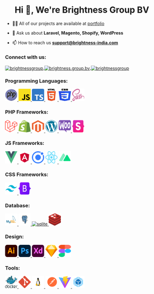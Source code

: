 <h1 align="center">Hi 👋, We're Brightness Group BV</h1>

- 👨‍💻 All of our projects are available at [portfolio](https://brightness-group.com/en/portfolio)

- 💬 Ask us about **Laravel, Magento, Shopify, WordPress**

- 📫 How to reach us **support@brightness-india.com**

<h3 align="left">Connect with us:</h3>
<p align="left">
	<a href="https://linkedin.com/in/brightnessgroup" target="blank">
		<img align="center" src="https://raw.githubusercontent.com/rahuldkjain/github-profile-readme-generator/master/src/images/icons/Social/linked-in-alt.svg" alt="brightnessgroup" height="30" width="40" />
	</a>
	<a href="https://fb.com/brightness.group.bv" target="blank">
		<img align="center" src="https://raw.githubusercontent.com/rahuldkjain/github-profile-readme-generator/master/src/images/icons/Social/facebook.svg" alt="brightness.group.bv" height="30" width="40" />
	</a>
	<a href="https://dribbble.com/brightnessgroup" target="blank">
		<img align="center" src="https://raw.githubusercontent.com/rahuldkjain/github-profile-readme-generator/master/src/images/icons/Social/dribbble.svg" alt="brightnessgroup" height="30" width="40" />
	</a>
</p>

<h3 align="left">Programming Languages:</h3>
<p align="left">
	<a href="https://www.php.net" target="_blank" rel="noreferrer">
		<img src="https://raw.githubusercontent.com/brightness-group/.github/main/icons/php.svg" alt="php" width="40" height="40"/>
	</a>
	<a href="https://developer.mozilla.org/en-US/docs/Web/JavaScript" target="_blank" rel="noreferrer">
		<img src="https://raw.githubusercontent.com/brightness-group/.github/main/icons/javascript.svg" alt="javascript" width="40" height="40"/>
	</a>
	<a href="https://www.typescriptlang.org/" target="_blank" rel="noreferrer">
		<img src="https://raw.githubusercontent.com/brightness-group/.github/main/icons/typescript.svg" alt="typescript" width="40" height="40"/>
	</a>
	<a href="https://www.w3.org/html/" target="_blank" rel="noreferrer">
		<img src="https://raw.githubusercontent.com/brightness-group/.github/main/icons/html.svg" alt="html5" width="40" height="40"/>
	</a>
	<a href="https://www.w3schools.com/css/" target="_blank" rel="noreferrer">
		<img src="https://raw.githubusercontent.com/brightness-group/.github/main/icons/css.svg" alt="css3" width="40" height="40"/>
	</a>
	<a href="https://sass-lang.com" target="_blank" rel="noreferrer">
		<img src="https://raw.githubusercontent.com/brightness-group/.github/main/icons/sass.svg" alt="sass" width="40" height="40"/>
	</a>
</p>

<h3 align="left">PHP Frameworks:</h3>
<p>
	<a href="https://laravel.com/" target="_blank" rel="noreferrer">
		<img src="https://raw.githubusercontent.com/brightness-group/.github/main/icons/laravel.svg" alt="laravel" width="40" height="40"/>
	</a>
	<a href="https://shopify.com/" target="_blank" rel="noreferrer">
		<img src="https://raw.githubusercontent.com/brightness-group/.github/main/icons/shopify.svg" alt="shopify" width="40" height="40"/>
	</a>
	<a href="https://magento.com/" target="_blank" rel="noreferrer">
		<img src="https://raw.githubusercontent.com/brightness-group/.github/main/icons/magento.svg" alt="magento" width="40" height="40"/>
	</a>
	<a href="https://wordpress.org/" target="_blank" rel="noreferrer">
		<img src="https://raw.githubusercontent.com/brightness-group/.github/main/icons/wordpress.svg" alt="wordpress" width="40" height="40"/>
	</a>
	<a href="https://woocommerce.com/" target="_blank" rel="noreferrer">
		<img src="https://raw.githubusercontent.com/brightness-group/.github/main/icons/woocommerce.svg" alt="woocommerce" width="40" height="40"/>
	</a>
	<a href="https://statamic.com/" target="_blank" rel="noreferrer">
		<img src="https://raw.githubusercontent.com/brightness-group/.github/main/icons/statamic.svg" alt="statamic" width="40" height="40"/>
	</a>
</p>

<h3 align="left">JS Frameworks:</h3>
<p>
	<a href="https://vuejs.org/" target="_blank" rel="noreferrer">
		<img src="https://raw.githubusercontent.com/brightness-group/.github/main/icons/vuejs.svg" alt="vuejs" width="40" height="40"/>
	</a>
	<a href="https://angular.io" target="_blank" rel="noreferrer">
		<img src="https://raw.githubusercontent.com/brightness-group/.github/main/icons/angular.svg" alt="angular" width="40" height="40"/>
	</a>
	<a href="https://ionicframework.com" target="_blank" rel="noreferrer">
		<img src="https://raw.githubusercontent.com/brightness-group/.github/main/icons/ionic.svg" alt="ionic" width="40" height="40"/>
	</a>
	<a href="https://reactjs.org" target="_blank" rel="noreferrer">
		<img src="https://raw.githubusercontent.com/brightness-group/.github/main/icons/react.svg" alt="reactjs" width="40" height="40"/>
	</a>
	<a href="https://nuxtjs.org/" target="_blank" rel="noreferrer">
		<img src="https://raw.githubusercontent.com/brightness-group/.github/main/icons/nuxt.svg" alt="nuxtjs" width="40" height="40"/>
	</a>
</p>

<h3 align="left">CSS Frameworks:</h3>
<p>
	<a href="https://tailwindcss.com/" target="_blank" rel="noreferrer">
		<img src="https://raw.githubusercontent.com/brightness-group/.github/main/icons/tailwind.svg" alt="tailwind" width="40" height="40"/>
	</a>
	<a href="https://getbootstrap.com" target="_blank" rel="noreferrer">
		<img src="https://raw.githubusercontent.com/brightness-group/.github/main/icons/bootstrap.svg" alt="bootstrap" width="40" height="40"/>
	</a>
</p>

<h3 align="left">Database:</h3>
<p>
	<a href="https://www.mysql.com/" target="_blank" rel="noreferrer">
		<img src="https://raw.githubusercontent.com/brightness-group/.github/main/icons/mysql.svg" alt="mysql" width="40" height="40"/>
	</a>
	<a href="https://www.postgresql.org" target="_blank" rel="noreferrer">
		<img src="https://raw.githubusercontent.com/brightness-group/.github/main/icons/postgresql.svg" alt="postgresql" width="40" height="40"/>
	</a>
	<a href="https://www.sqlite.org/" target="_blank" rel="noreferrer">
		<img src="https://raw.githubusercontent.com/brightness-group/.github/main/icons/sqlite.svg" alt="sqlite" width="40" height="40"/>
	</a>
	<a href="https://redis.io" target="_blank" rel="noreferrer">
		<img src="https://raw.githubusercontent.com/brightness-group/.github/main/icons/redis.svg" alt="redis" width="40" height="40"/>
	</a>
</p>


<h3 align="left">Design:</h3>
<p>
	<a href="https://www.adobe.com/in/products/illustrator.html" target="_blank" rel="noreferrer">
		<img src="https://raw.githubusercontent.com/brightness-group/.github/main/icons/illustrator.svg" alt="illustrator" width="40" height="40"/>
	</a>
	<a href="https://www.photoshop.com/en" target="_blank" rel="noreferrer">
		<img src="https://raw.githubusercontent.com/brightness-group/.github/main/icons/photoshop.svg" alt="photoshop" width="40" height="40"/>
	</a>
	<a href="https://www.adobe.com/products/xd.html" target="_blank" rel="noreferrer">
		<img src="https://raw.githubusercontent.com/brightness-group/.github/main/icons/xd.svg" alt="xd" width="40" height="40"/>
	</a>
	<a href="https://www.sketch.com/" target="_blank" rel="noreferrer">
		<img src="https://raw.githubusercontent.com/brightness-group/.github/main/icons/sketch.svg" alt="sketch" width="40" height="40"/>
	</a>
	<a href="https://www.figma.com/" target="_blank" rel="noreferrer">
		<img src="https://raw.githubusercontent.com/brightness-group/.github/main/icons/figma.svg" alt="figma" width="40" height="40"/>
	</a>
</p>

<h3 align="left">Tools:</h3>
<p>
	<a href="https://www.docker.com/" target="_blank" rel="noreferrer">
		<img src="https://raw.githubusercontent.com/brightness-group/.github/main/icons/docker.svg" alt="docker" width="40" height="40"/>
	</a>
	<a href="https://git-scm.com/" target="_blank" rel="noreferrer">
		<img src="https://raw.githubusercontent.com/brightness-group/.github/main/icons/git.svg" alt="git" width="40" height="40"/>
	</a>
	<a href="https://www.linux.org/" target="_blank" rel="noreferrer">
		<img src="https://raw.githubusercontent.com/brightness-group/.github/main/icons/linux.svg" alt="linux" width="40" height="40"/>
	</a>
	<a href="https://postman.com" target="_blank" rel="noreferrer">
		<img src="https://raw.githubusercontent.com/brightness-group/.github/main/icons/postman.svg" alt="postman" width="40" height="40"/>
	</a>
	<a href="https://vitejs.dev/" target="_blank" rel="noreferrer">
		<img src="https://raw.githubusercontent.com/brightness-group/.github/main/icons/vitejs.svg" alt="vitejs" width="40" height="40"/>
	</a>
	<a href="https://webpack.js.org" target="_blank" rel="noreferrer">
		<img src="https://raw.githubusercontent.com/brightness-group/.github/main/icons/webpack.svg" alt="webpack" width="40" height="40"/>
	</a>
</p>

